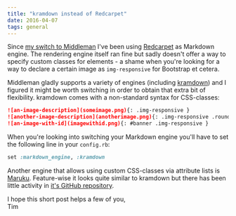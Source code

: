 ```yaml
---
title: "kramdown instead of Redcarpet"
date: 2016-04-07
tags: general
---
```


Since [my switch to Middleman](/blog/2016/03/14/a-new-blog-using-middleman/) I've been using [Redcarpet](http://github.com/vmg/redcarpet) as Markdown engine. The rendering engine itself ran fine but sadly doesn't offer a way to specify custom classes for elements - a shame when you're looking for a way to declare a certain image as `img-responsive` for Bootstrap et cetera.

<!-- more -->

Middleman gladly supports a variety of engines (including [kramdown](http://kramdown.gettalong.org/)) and I figured it might be worth switching in order to obtain that extra bit of flexibility. kramdown comes with a non-standard syntax for CSS-classes:

~~~ markdown
![an-image-description](someimage.png){: .img-responsive }
![another-image-description](anotherimage.png){: .img-responsive .round }
![an-image-with-id](imagewithid.png){: #banner .img-responsive }
~~~

When you're looking into switching your Markdown engine you'll have to set the following line in your `config.rb`:

~~~ ruby
set :markdown_engine, :kramdown
~~~

Another engine that allows using custom CSS-classes via attribute lists is [Maruku](http://maruku.rubyforge.org/proposal.html#attribute_lists). Feature-wise it looks quite similar to kramdown but there has been little activity in [it's GitHub repository](http://github.com/bhollis/maruku).

I hope this short post helps a few of you,  
Tim
